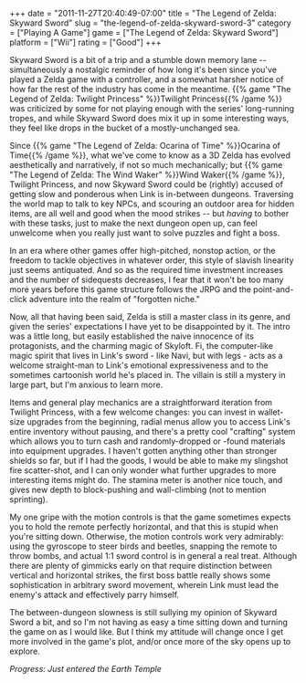 +++
date = "2011-11-27T20:40:49-07:00"
title = "The Legend of Zelda: Skyward Sword"
slug = "the-legend-of-zelda-skyward-sword-3"
category = ["Playing A Game"]
game = ["The Legend of Zelda: Skyward Sword"]
platform = ["Wii"]
rating = ["Good"]
+++

Skyward Sword is a bit of a trip and a stumble down memory lane -- simultaneously a nostalgic reminder of how long it's been since you've played a Zelda game with a controller, and a somewhat harsher notice of how far the rest of the industry has come in the meantime.  {{% game "The Legend of Zelda: Twilight Princess" %}}Twilight Princess{{% /game %}} was criticized by some for not playing enough with the series' long-running tropes, and while Skyward Sword does mix it up in some interesting ways, they feel like drops in the bucket of a mostly-unchanged sea.

Since {{% game "The Legend of Zelda: Ocarina of Time" %}}Ocarina of Time{{% /game %}}, what we've come to know as a 3D Zelda has evolved aesthetically and narratively, if not so much mechanically; but {{% game "The Legend of Zelda: The Wind Waker" %}}Wind Waker{{% /game %}}, Twilight Princess, and now Skyward Sword could be (rightly) accused of getting slow and ponderous when Link is in-between dungeons.  Traversing the world map to talk to key NPCs, and scouring an outdoor area for hidden items, are all well and good when the mood strikes -- but <i>having</i> to bother with these tasks, just to make the next dungeon open up, can feel unwelcome when you really just want to solve puzzles and fight a boss.

In an era where other games offer high-pitched, nonstop action, or the freedom to tackle objectives in whatever order, this style of slavish linearity just seems antiquated.  And so as the required time investment increases and the number of sidequests decreases, I fear that it won't be too many more years before this game structure follows the JRPG and the point-and-click adventure into the realm of "forgotten niche."

Now, all that having been said, Zelda is still a master class in its genre, and given the series' expectations I have yet to be disappointed by it.  The intro was a little long, but easily established the naive innocence of its protagonists, and the charming magic of Skyloft.  Fi, the computer-like magic spirit that lives in Link's sword - like Navi, but with legs - acts as a welcome straight-man to Link's emotional expressiveness and to the sometimes cartoonish world he's placed in.  The villain is still a mystery in large part, but I'm anxious to learn more.

Items and general play mechanics are a straightforward iteration from Twilight Princess, with a few welcome changes: you can invest in wallet-size upgrades from the beginning, radial menus allow you to access Link's entire inventory without pausing, and there's a pretty cool "crafting" system which allows you to turn cash and randomly-dropped or -found materials into equipment upgrades.  I haven't gotten anything other than stronger shields so far, but if I had the goods, I would be able to make my slingshot fire scatter-shot, and I can only wonder what further upgrades to more interesting items might do.  The stamina meter is another nice touch, and gives new depth to block-pushing and wall-climbing (not to mention sprinting).

My one gripe with the motion controls is that the game sometimes expects you to hold the remote perfectly horizontal, and that this is stupid when you're sitting down.  Otherwise, the motion controls work very admirably: using the gyroscope to steer birds and beetles, snapping the remote to throw bombs, and actual 1:1 sword control is in general a real treat.  Although there are plenty of gimmicks early on that require distinction between vertical and horizontal strikes, the first boss battle really shows some sophistication in arbitrary sword movement, wherein Link must lead the enemy's attack and effectively parry himself.

The between-dungeon slowness is still sullying my opinion of Skyward Sword a bit, and so I'm not having as easy a time sitting down and turning the game on as I would like.  But I think my attitude will change once I get more involved in the game's plot, and/or once more of the sky opens up to explore.

<i>Progress: Just entered the Earth Temple</i>
